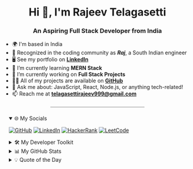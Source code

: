 
<h1 align="center">Hi 👋, I'm Rajeev Telagasetti</h1>
<h3 align="center">An Aspiring Full Stack Developer from India</h3>

- 🌍 I'm based in India  
- 📝 Recognized in the coding community as ***Raj***, a South Indian engineer  
- 🖥️ See my portfolio on [**LinkedIn**](https://www.linkedin.com/in/trajeev/)  
- 🌱 I’m currently learning **MERN Stack**  
- 🔭 I’m currently working on **Full Stack Projects**  
- 👨‍💻 All of my projects are available on [**GitHub**](https://github.com/trajev)  
- 💬 Ask me about: JavaScript, React, Node.js, or anything tech-related!  
- 📫 Reach me at [**telagasettirajeev999@gmail.com**](mailto:telagasettirajeev999@gmail.com)

<hr style="width: 50%; height: 3px; border: none; background-color: #ccc; margin: 20px auto;" />

<div style="margin-left: 15px;">
  
<details open>
<summary>🌐 My Socials</summary>

<p align="left">
  
  [![GitHub](https://img.shields.io/badge/GitHub-000?style=for-the-badge&logo=github&logoColor=white)](https://github.com/trajev)
  [![LinkedIn](https://img.shields.io/badge/LinkedIn-0A66C2?style=for-the-badge&logo=linkedin&logoColor=white)](https://linkedin.com/in/trajeev)
  [![HackerRank](https://img.shields.io/badge/HackerRank-2EC866?style=for-the-badge&logo=HackerRank&logoColor=white)](https://www.hackerrank.com/trajeev)
  [![LeetCode](https://img.shields.io/badge/LeetCode-FFA116?style=for-the-badge&logo=LeetCode&logoColor=black)](https://leetcode.com/trajeev)
</p>
</details>


<details>
<summary>🛠️ My Developer Toolkit</summary>

<h4>Programming Languages</h4>
<p align="left">
  <img src="https://raw.githubusercontent.com/devicons/devicon/master/icons/java/java-original.svg" alt="Java" width="42" height="42" /> &nbsp;&nbsp;
  <img src="https://raw.githubusercontent.com/devicons/devicon/master/icons/javascript/javascript-original.svg" alt="JavaScript" width="42" height="42" /> &nbsp;&nbsp;
  <img src="https://raw.githubusercontent.com/devicons/devicon/master/icons/typescript/typescript-original.svg" alt="TypeScript" width="42" height="42" /> &nbsp;&nbsp;
  <img src="https://raw.githubusercontent.com/devicons/devicon/master/icons/python/python-original.svg" alt="Python" width="42" height="42" /> &nbsp;&nbsp;
</p>

<h4>Frontend Frameworks & Libraries</h4>
<p align="left">
  <img src="https://raw.githubusercontent.com/devicons/devicon/master/icons/html5/html5-original-wordmark.svg" alt="HTML5" width="42" height="42" /> &nbsp;&nbsp;
  <img src="https://raw.githubusercontent.com/devicons/devicon/master/icons/css3/css3-original-wordmark.svg" alt="CSS3" width="42" height="42" /> &nbsp;&nbsp;
  <img src="https://www.vectorlogo.zone/logos/tailwindcss/tailwindcss-icon.svg" alt="TailwindCSS" width="42" height="42" /> &nbsp;&nbsp;
  <img src="https://raw.githubusercontent.com/devicons/devicon/master/icons/react/react-original-wordmark.svg" alt="React" width="42" height="42" /> &nbsp;&nbsp;
  <img src="https://raw.githubusercontent.com/devicons/devicon/master/icons/redux/redux-original.svg" alt="Redux" width="42" height="42" /> &nbsp;&nbsp;
  <img src="https://cdn.worldvectorlogo.com/logos/nextjs-2.svg" alt="Next.js" width="42" height="42" />
</p>

<h4>Backend & Server</h4>
<p align="left">
  <img src="https://raw.githubusercontent.com/devicons/devicon/master/icons/nodejs/nodejs-original-wordmark.svg" alt="Node.js" width="42" height="42" />
  <img src="https://raw.githubusercontent.com/devicons/devicon/master/icons/express/express-original-wordmark.svg" alt="Express" width="42" height="42" />
  <img src="https://raw.githubusercontent.com/devicons/devicon/master/icons/prisma/prisma-original-wordmark.svg" alt="Mongoose" width="42" height="42" />
</p>

<h4>Databases</h4>
<p align="left">
  <img src="https://raw.githubusercontent.com/devicons/devicon/master/icons/mysql/mysql-original-wordmark.svg" alt="MySQL" width="42" height="42" /> &nbsp;&nbsp;
  <img src="https://raw.githubusercontent.com/devicons/devicon/master/icons/mongodb/mongodb-original-wordmark.svg" alt="MongoDB" width="42" height="42" /> &nbsp;&nbsp;
  <img src="https://www.vectorlogo.zone/logos/sqlite/sqlite-icon.svg" alt="SQLite" width="42" height="42" /> &nbsp;&nbsp;
  <img src="https://raw.githubusercontent.com/devicons/devicon/master/icons/postgresql/postgresql-original-wordmark.svg" alt="PostgreSQL" width="42" height="42" /> &nbsp;&nbsp;
  <img src="https://raw.githubusercontent.com/devicons/devicon/master/icons/redis/redis-original-wordmark.svg" alt="Redis" width="42" height="42" /> &nbsp;&nbsp;
  <img src="https://www.vectorlogo.zone/logos/graphql/graphql-icon.svg" alt="GraphQL" width="42" height="42" />
</p>

<h4>DevOps & Tools</h4>
<p align="left">
  <img src="https://raw.githubusercontent.com/devicons/devicon/master/icons/docker/docker-original-wordmark.svg" alt="Docker" width="42" height="42" /> &nbsp;&nbsp;
  <img src="https://www.vectorlogo.zone/logos/firebase/firebase-icon.svg" alt="Firebase" width="42" height="42" /> &nbsp;&nbsp;
  <img src="https://www.vectorlogo.zone/logos/git-scm/git-scm-icon.svg" alt="Git" width="42" height="42" /> &nbsp;&nbsp;
  <img src="https://raw.githubusercontent.com/devicons/devicon/master/icons/linux/linux-original.svg" alt="Linux" width="42" height="42" /> &nbsp;&nbsp;
  <img src="https://www.vectorlogo.zone/logos/getpostman/getpostman-icon.svg" alt="Postman" width="42" height="42" /> 
</p>

</details>


<details>
<summary>📊 My GitHub Stats</summary>
<br />
<!-- <p align="center">
  <img src="https://github-readme-stats.vercel.app/api?username=trajev&show_icons=true&theme=dark&hide_border=false" alt="GitHub Stats" />
</p> -->
<p align="left">
  <img src="https://github-readme-stats.vercel.app/api/top-langs/?username=trajev&theme=radical&hide_border=false&include_all_commits=false&count_private=false&layout=compact" alt="Top Languages" />
</p>
<!-- <p align="center">
  <img src="https://streak-stats.demolab.com?user=trajev&theme=dark&hide_border=false" alt="GitHub Streak" />
</p> -->
</details>


<details>
<summary>💡 Quote of the Day</summary>

<p align="left">
    <img src="https://quotes-github-readme.vercel.app/api?type=horizontal&theme=dracula" alt="Dev Quote" />
</p>

</details>
</div>
